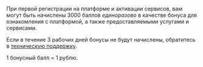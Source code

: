 При первой регистрации на платформе и активации сервисов, вам могут быть начислены 3000 баллов *единоразово* в качестве бонуса для ознакомления с платформой, а также предоставляемыми услугами и сервисами.

Если в течение 3 рабочих дней бонусы не будут начислены, обратитесь в [техническую поддержку](/ru/contacts).

<info>
1 бонусный балл = 1 рублю.
</info>
